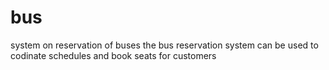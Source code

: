 # bus
system on reservation of buses
the bus reservation system can be used to codinate schedules and book seats for customers 
